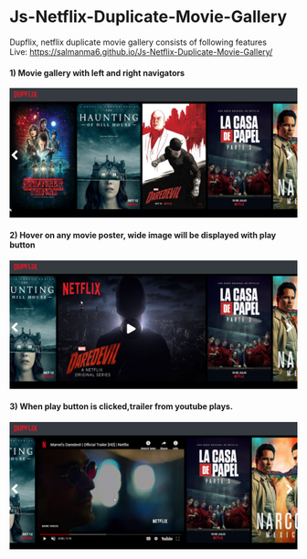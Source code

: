 # Js-Netflix-Duplicate-Movie-Gallery
Dupflix, netflix duplicate movie gallery consists of following features <br>
Live: https://salmanma6.github.io/Js-Netflix-Duplicate-Movie-Gallery/  <br>
<h4>1) Movie gallery with left and right navigators</h4>
<img src="gallery.png" />
 <h4>2) Hover on any movie poster, wide image will be displayed with play button</h4>
<img src="hover.png" />
<h4>3) When play button is clicked,trailer from youtube plays.</h4>
<img src="videoplay.png" />

